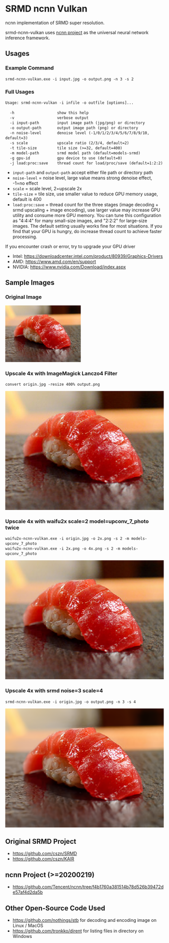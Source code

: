 # SRMD ncnn Vulkan

ncnn implementation of SRMD super resolution.

srmd-ncnn-vulkan uses [ncnn project](https://github.com/Tencent/ncnn) as the universal neural network inference framework.

## Usages

### Example Command

```shell
srmd-ncnn-vulkan.exe -i input.jpg -o output.png -n 3 -s 2
```

### Full Usages

```console
Usage: srmd-ncnn-vulkan -i infile -o outfile [options]...

  -h                   show this help
  -v                   verbose output
  -i input-path        input image path (jpg/png) or directory
  -o output-path       output image path (png) or directory
  -n noise-level       denoise level (-1/0/1/2/3/4/5/6/7/8/9/10, default=3)
  -s scale             upscale ratio (2/3/4, default=2)
  -t tile-size         tile size (>=32, default=400)
  -m model-path        srmd model path (default=models-srmd)
  -g gpu-id            gpu device to use (default=0)
  -j load:proc:save    thread count for load/proc/save (default=1:2:2)
```

- `input-path` and `output-path` accept either file path or directory path
- `noise-level` = noise level, large value means strong denoise effect, -1=no effect
- `scale` = scale level, 2=upscale 2x
- `tile-size` = tile size, use smaller value to reduce GPU memory usage, default is 400
- `load:proc:save` = thread count for the three stages (image decoding + srmd upscaling + image encoding), use larger value may increase GPU utility and consume more GPU memory. You can tune this configuration as "4:4:4" for many small-size images, and "2:2:2" for large-size images. The default setting usually works fine for most situations. If you find that your GPU is hungry, do increase thread count to achieve faster processing.

If you encounter crash or error, try to upgrade your GPU driver

- Intel: https://downloadcenter.intel.com/product/80939/Graphics-Drivers
- AMD: https://www.amd.com/en/support
- NVIDIA: https://www.nvidia.com/Download/index.aspx

## Sample Images

### Original Image

![origin](images/0.jpg)

### Upscale 4x with ImageMagick Lanczo4 Filter

```shell
convert origin.jpg -resize 400% output.png
```

![browser](images/1.png)

### Upscale 4x with waifu2x scale=2 model=upconv_7_photo twice

```shell
waifu2x-ncnn-vulkan.exe -i origin.jpg -o 2x.png -s 2 -m models-upconv_7_photo
waifu2x-ncnn-vulkan.exe -i 2x.png -o 4x.png -s 2 -m models-upconv_7_photo
```

![waifu2x](images/w.png)

### Upscale 4x with srmd noise=3 scale=4

```shell
srmd-ncnn-vulkan.exe -i origin.jpg -o output.png -n 3 -s 4
```

![srmd](images/2.png)

## Original SRMD Project

- https://github.com/cszn/SRMD
- https://github.com/cszn/KAIR

## ncnn Project (>=20200219)

- https://github.com/Tencent/ncnn/tree/f4b1760a381514b78d526b39472de57af4d2da5b

## Other Open-Source Code Used

- https://github.com/nothings/stb for decoding and encoding image on Linux / MacOS
- https://github.com/tronkko/dirent for listing files in directory on Windows
